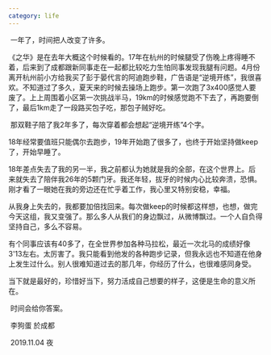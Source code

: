 ```yaml
---
category: life
---
```


​	一年了，时间把人改变了许多。

​	《之华》是在去年大概这个时候看的。17年在杭州的时候腿受了伤晚上疼得睡不着，后来到了成都跟新同事走在一起都比较吃力生怕同事发现我腿有问题。4月份离开杭州前小方给我买了彭于晏代言的阿迪跑步鞋，广告语是“逆境开练”，我很喜欢。不知道过了多久，夏天来的时候去操场上跑步。第一次跑了3x400感觉人要废了。上上周围着小区第一次挑战半马，19km的时候感觉跑不下去了，再跑要倒了，最后1km走了一段路买包子吃，那包子贼好吃。

​	那双鞋子陪了我2年多了，每次穿着都会想起“逆境开练”4个字。

​	18年经常要值班只能偶尔去跑步，19年开始跑了很多了，也终于开始坚持做keep了，开始早睡了。

​	18年差点失去了我的另一半，我之前都认为她就是我的全部，在这个世界上。后来就失去了陪伴我26年的5颗门牙。我还年轻，拔牙的时候内心比较奔溃，恐惧。刚才看了一眼她在我的旁边还在忙乎着工作，我心里又特别安稳，幸福。

​	从我身上失去的，我都要加倍找回来。每次做keep的时候都这样想，也想，做完今天这组，我又变强了。那么多人从我们的身边飘过，从微博飘过。一个人自负得坚持自己，多么不容易。

​	有个同事应该有40多了，在全世界参加各种马拉松，最近一次北马的成绩好像3'13左右。太厉害了。我只能看到他发的各种跑步记录，但我永远也不知道在他身上发生过什么。别人很难知道过去的那几年，你经历了什么，也很难感同身受。

​	当下就是最好的，珍惜好当下，努力活成自己想要的样子，这便是生命的意义所在。

​	时间会给你答案。





​																李狗蛋   於成都

​																2019.11.04    夜